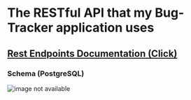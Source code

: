 <h1>The RESTful API that my Bug-Tracker application uses</h1>
<h2><a href="https://destroy-bugs.herokuapp.com/swagger-ui.html">Rest Endpoints Documentation (Click)</a></h2>
<h3>Schema (PostgreSQL)</h3>
<img src="https://i.ibb.co/1YC2t0s/db-schema.png" alt="image not available"/>


